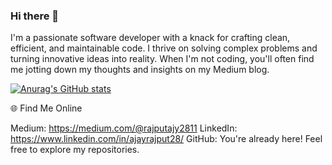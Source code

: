 ### Hi there 👋

I'm a passionate software developer with a knack for crafting clean, efficient, and maintainable code. I thrive on solving complex problems and turning innovative ideas into reality. When I'm not coding, you'll often find me jotting down my thoughts and insights on my Medium blog.

[![Anurag's GitHub stats](https://github-readme-stats.vercel.app/api?username=Ajyrajput-2811)](https://github.com/anuraghazra/github-readme-stats)

🌐 Find Me Online

Medium: https://medium.com/@rajputajy2811
LinkedIn: https://www.linkedin.com/in/ajayrajput28/
GitHub: You're already here! Feel free to explore my repositories.

<!--
**Ajyrajput-2811/Ajyrajput-2811** is a ✨ _special_ ✨ repository because its `README.md` (this file) appears on your GitHub profile.

Here are some ideas to get you started:

- 🔭 I’m currently working on ...
- 🌱 I’m currently learning ...
- 👯 I’m looking to collaborate on ...
- 🤔 I’m looking for help with ...
- 💬 Ask me about ...
- 📫 How to reach me: ...
- 😄 Pronouns: ...
- ⚡ Fun fact: ...
-->
